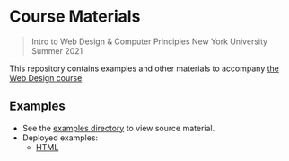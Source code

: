 # Course Materials

> Intro to Web Design & Computer Principles
> New York University
> Summer 2021

This repository contains examples and other materials to accompany [the Web Design course](https://knowledge.kitchen/Web_Design_Schedule).

## Examples

- See the [examples directory](https://github.com/nyu-web-design/course-materials/tree/main/examples) to view source material.
- Deployed examples:
  - [HTML](https://nyu-web-design.github.io/course-materials/examples/html-intro)
